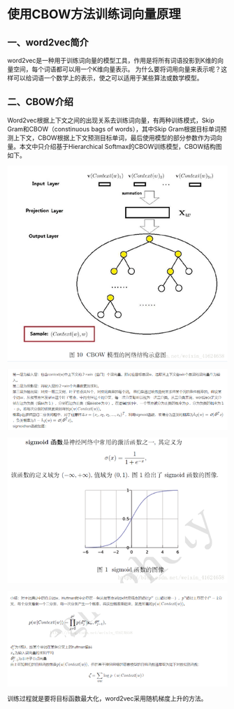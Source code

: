 # 使用CBOW方法训练词向量原理

## 一、word2vec简介

word2vec是一种用于训练词向量的模型工具，作用是将所有词语投影到K维的向量空间，每个词语都可以用一个K维向量表示。
为什么要将词用向量来表示呢？这样可以给词语一个数学上的表示，使之可以适用于某些算法或数学模型。

## 二、CBOW介绍

Word2vec根据上下文之间的出现关系去训练词向量，有两种训练模式，Skip Gram和CBOW（constinuous bags of words），其中Skip Gram根据目标单词预测上下文，CBOW根据上下文预测目标单词，最后使用模型的部分参数作为词向量。本文中只介绍基于Hierarchical Softmax的CBOW训练模型，CBOW结构图如下。

![在这里插入图片描述](images/WNEv3dxfGyp7SYt-16271279699884.png)

![image-20210723153650296](images/1vLhG5bDVWX3cFJ.png)

![在这里插入图片描述](images/wTvQItdWNHVAUe8-16271279758036.png)

![image-20210723153756176](images/Unyhd6GqV3QzD95-16271279780857.png)

训练过程就是要将目标函数最大化，word2vec采用随机梯度上升的方法。
